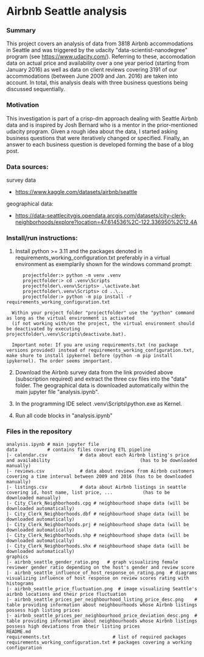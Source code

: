 # Airbnb Seattle analysis


### Summary

This project covers an analysis of data from 3818 Airbnb accommodations in Seattle and was triggered by the udacity "data-scientist-nanodegree" program (see https://www.udacity.com/).
Referring to these, accomodation data on actual price and availability over a one year period (starting from January 2016) as well as data on client reviews covering 3191 of our accommodations (between June 2009 and Jan. 2016) are taken into account. 
In total, this analysis deals with three business questions being discussed sequentially.



### Motivation

This investigation is part of a crisp-dm approach dealing with Seattle Airbnb data and is inspired by Josh Bernard who is a mentor in the prior-mentioned udacity program.
Given a rough idea about the data, I started asking business questions that were iteratively changed or specified. Finally, an answer to each business question is developed forming the base of a blog post.

### Data sources: 

survey data
- https://www.kaggle.com/datasets/airbnb/seattle

geographical data:
- https://data-seattlecitygis.opendata.arcgis.com/datasets/city-clerk-neighborhoods/explore?location=47.614536%2C-122.336950%2C12.4A

### Install/run instructions:
1. Install python >= 3.11 and the packages denoted in requirements_working_configuration.txt preferably in a virtual environment as exemplarily shown for the windows command prompt:
```
      projectfolder:> python -m venv .venv
      projectfolder:> cd .venv\Scripts
      projectfolder\.venv\Scripts> .\activate.bat
      projectfolder\.venv\Scripts> cd ..\..
      projectfolder:> python -m pip install -r requirements_working_configuration.txt
```
      Within your project folder "projectfolder" use the "python" command as long as the virtual environment is activated
      (if not working with/on the project, the virtual environment should be deactivated by executing projectfolder\.venv\Scripts\deactivate.bat).

      Important note: If you are using requirements.txt (no package versions provided) instead of requirements_working_configuration.txt, make shure to install ipykernel before (python -m pip install ipykernel). The order seems imnportant.

2. Download the Airbnb survey data from the link provided above (subscription required) and extract the three csv files into the "data" folder. The geographical data is downloaded automatically within the main jupyter file "analysis.ipynb".

3. In the programming IDE select .venv\Scripts\python.exe as Kernel.

4. Run all code blocks in "analysis.ipynb"

### Files in the repository
```
analysis.ipynb # main jupyter file
data           # contains files covering ETL pipeline
|- calendar.csv            # data about each Airbnb listing's price and availability                                 (has to be downloaded manually)
|- reviews.csv             # data about reviews from Airbnb customers covering a time interval between 2009 and 2016 (has to be downloaded manually)
|- listings.csv            # data about Airbnb listings in seattle covering id, host name, list price, ...           (has to be downloaded manually)
|- City_Clerk_Neighborhoods.cpg # neighbourhood shape data (will be downloaded automatically)
|- City_Clerk_Neighborhoods.dbf # neighbourhood shape data (will be downloaded automatically)
|- City_Clerk_Neighborhoods.prj # neighbourhood shape data (will be downloaded automatically)
|- City_Clerk_Neighborhoods.shp # neighbourhood shape data (will be downloaded automatically)
|- City_Clerk_Neighborhoods.shx # neighbourhood shape data (will be downloaded automatically)
graphics
|- airbnb_seattle_gender_ratio.png   # graph visualizing female reviewer gender ratio depending on the host's gender and review score
|- airbnb_seattle_influence_of_host_response_on_rating.png  # diagrams visualizing influence of host response on review scores rating with histograms
|- airbnb_seattle_price_fluctuation.png  # image visualizing Seattle's airbnb locations and their price fluctuation
|- airbnb_seattle_prices_per_neighbourhood_listing_price_desc.png    # table providing information about neighbourhoods whose Airbnb listings possess high listing prices
|- airbnb_seattle_prices_per_neighbourhood_price_deviation_desc.png  # table providing information about neighbourhoods whose Airbnb listings possess high deviations from their listing prices
README.md
requirements.txt                       # list of required packages
requirements_working_configuration.txt # packages covering a working configuration

```
